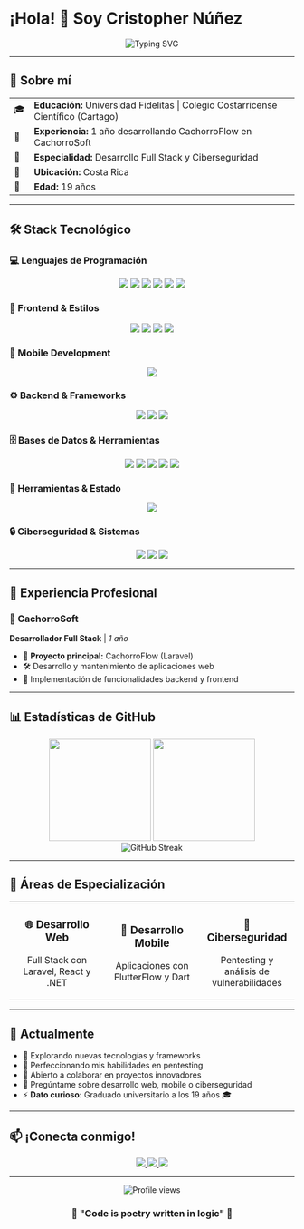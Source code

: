 # ¡Hola! 👋 Soy Cristopher Núñez

<div align="center">
  <img src="https://readme-typing-svg.herokuapp.com?font=Fira+Code&size=30&duration=3000&pause=1000&color=00D4FF&center=true&vCenter=true&width=600&lines=Desarrollador+Full+Stack;19+años%2C+Costa+Rica" alt="Typing SVG" />
</div>

---

## 🚀 Sobre mí

<table>
  <tr>
    <td>🎓</td>
    <td><strong>Educación:</strong> Universidad Fidelitas | Colegio Costarricense Científico (Cartago)</td>
  </tr>
  <tr>
    <td>💼</td>
    <td><strong>Experiencia:</strong> 1 año desarrollando CachorroFlow en CachorroSoft</td>
  </tr>
  <tr>
    <td>🔐</td>
    <td><strong>Especialidad:</strong> Desarrollo Full Stack y Ciberseguridad</td>
  </tr>
  <tr>
    <td>📍</td>
    <td><strong>Ubicación:</strong> Costa Rica</td>
  </tr>
  <tr>
    <td>🎂</td>
    <td><strong>Edad:</strong> 19 años</td>
  </tr>
</table>

---

## 🛠️ Stack Tecnológico

### 💻 Lenguajes de Programación
<div align="center">
  <img src="https://img.shields.io/badge/Python-3776AB?style=for-the-badge&logo=python&logoColor=white"/>
  <img src="https://img.shields.io/badge/Java-ED8B00?style=for-the-badge&logo=openjdk&logoColor=white"/>
  <img src="https://img.shields.io/badge/JavaScript-F7DF1E?style=for-the-badge&logo=javascript&logoColor=black"/>
  <img src="https://img.shields.io/badge/TypeScript-007ACC?style=for-the-badge&logo=typescript&logoColor=white"/>
  <img src="https://img.shields.io/badge/PHP-777BB4?style=for-the-badge&logo=php&logoColor=white"/>
  <img src="https://img.shields.io/badge/Dart-0175C2?style=for-the-badge&logo=dart&logoColor=white"/>
</div>

### 🎨 Frontend & Estilos
<div align="center">
  <img src="https://img.shields.io/badge/React-20232A?style=for-the-badge&logo=react&logoColor=61DAFB"/>
  <img src="https://img.shields.io/badge/CSS3-1572B6?style=for-the-badge&logo=css3&logoColor=white"/>
  <img src="https://img.shields.io/badge/Tailwind_CSS-38B2AC?style=for-the-badge&logo=tailwind-css&logoColor=white"/>
  <img src="https://img.shields.io/badge/Bootstrap-563D7C?style=for-the-badge&logo=bootstrap&logoColor=white"/>
</div>

### 📱 Mobile Development
<div align="center">
  <img src="https://img.shields.io/badge/FlutterFlow-02569B?style=for-the-badge&logo=flutter&logoColor=white"/>
</div>

### ⚙️ Backend & Frameworks
<div align="center">
  <img src="https://img.shields.io/badge/Laravel-FF2D20?style=for-the-badge&logo=laravel&logoColor=white"/>
  <img src="https://img.shields.io/badge/.NET-5C2D91?style=for-the-badge&logo=.net&logoColor=white"/>
  <img src="https://img.shields.io/badge/.NET_Core-5C2D91?style=for-the-badge&logo=.net&logoColor=white"/>
</div>

### 🗄️ Bases de Datos & Herramientas
<div align="center">
  <img src="https://img.shields.io/badge/MongoDB-4EA94B?style=for-the-badge&logo=mongodb&logoColor=white"/>
  <img src="https://img.shields.io/badge/Firebase-039BE5?style=for-the-badge&logo=Firebase&logoColor=white"/>
  <img src="https://img.shields.io/badge/MySQL-005C84?style=for-the-badge&logo=mysql&logoColor=white"/>
  <img src="https://img.shields.io/badge/Oracle-F80000?style=for-the-badge&logo=oracle&logoColor=white"/>
  <img src="https://img.shields.io/badge/Microsoft%20SQL%20Server-CC2927?style=for-the-badge&logo=microsoft%20sql%20server&logoColor=white"/>
</div>

### 🔧 Herramientas & Estado
<div align="center">
  <img src="https://img.shields.io/badge/Zustand-FF6B35?style=for-the-badge&logo=react&logoColor=white"/>
</div>

### 🔒 Ciberseguridad & Sistemas
<div align="center">
  <img src="https://img.shields.io/badge/Kali_Linux-268BEE?style=for-the-badge&logo=kalilinux&logoColor=white"/>
  <img src="https://img.shields.io/badge/Ubuntu-E95420?style=for-the-badge&logo=ubuntu&logoColor=white"/>
  <img src="https://img.shields.io/badge/Pentesting-FF0000?style=for-the-badge&logo=hackthebox&logoColor=white"/>
</div>

---

## 💼 Experiencia Profesional

### 🏢 CachorroSoft
**Desarrollador Full Stack** | *1 año*
- 🚀 **Proyecto principal:** CachorroFlow (Laravel)
- 🛠️ Desarrollo y mantenimiento de aplicaciones web
- 🔧 Implementación de funcionalidades backend y frontend

---

## 📊 Estadísticas de GitHub

<div align="center">
  <img height="180em" src="https://github-readme-stats.vercel.app/api?username=Michael35-ns&show_icons=true&theme=tokyonight&include_all_commits=true&count_private=true"/>
  <img height="180em" src="https://github-readme-stats.vercel.app/api/top-langs/?username=Michael35-ns&layout=compact&langs_count=8&theme=tokyonight"/>
</div>

<div align="center">
  <img src="https://github-readme-streak-stats.herokuapp.com/?user=TU_USERNAME&theme=tokyonight" alt="GitHub Streak"/>
</div>

---

## 🎯 Áreas de Especialización

<div align="center">
  <table>
    <tr>
      <td align="center" width="33%">
        <h3>🌐 Desarrollo Web</h3>
        <p>Full Stack con Laravel, React y .NET</p>
      </td>
      <td align="center" width="33%">
        <h3>📱 Desarrollo Mobile</h3>
        <p>Aplicaciones con FlutterFlow y Dart</p>
      </td>
      <td align="center" width="33%">
        <h3>🔐 Ciberseguridad</h3>
        <p>Pentesting y análisis de vulnerabilidades</p>
      </td>
    </tr>
  </table>
</div>

---

## 🌱 Actualmente

- 🔭 Explorando nuevas tecnologías y frameworks
- 🌱 Perfeccionando mis habilidades en pentesting
- 👯 Abierto a colaborar en proyectos innovadores
- 💬 Pregúntame sobre desarrollo web, mobile o ciberseguridad
- ⚡ **Dato curioso:** Graduado universitario a los 19 años 🎓

---

## 📫 ¡Conecta conmigo!

<div align="center">
  <a href="mailto:crisnuva1427@gmail.com">
    <img src="https://img.shields.io/badge/Email-D14836?style=for-the-badge&logo=gmail&logoColor=white"/>
  </a>
  <a href="https://linkedin.com/in/tu-perfil">
    <img src="https://img.shields.io/badge/LinkedIn-0077B5?style=for-the-badge&logo=linkedin&logoColor=white"/>
  </a>
  <a href="https://tu-portfolio.com">
    <img src="https://img.shields.io/badge/Portfolio-000000?style=for-the-badge&logo=About.me&logoColor=white"/>
  </a>
</div>

---

<div align="center">
  <img src="https://komarev.com/ghpvc/?username=Michael35-nsE&color=blueviolet&style=for-the-badge" alt="Profile views"/>
</div>

<div align="center">
  <h3>💫 "Code is poetry written in logic" 💫</h3>
</div>
